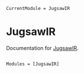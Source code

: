 ```@meta
CurrentModule = JugsawIR
```

# JugsawIR

Documentation for [JugsawIR](https://github.com/GiggleLiu/JugsawIR.jl).

```@index
```

```@autodocs
Modules = [JugsawIR]
```
